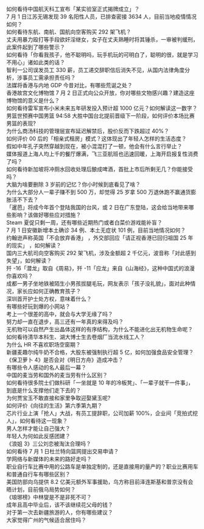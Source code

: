 ​如何看待中国航天科工宣布「某实验室正式揭牌成立」？  
7 月 1 日江苏无锡发现 39 名阳性人员，已排查密接 3634 人，目前当地疫情情况如何？  
如何看待东航、南航、国航向空客购买 292 架飞机？  
丈夫用暴力殴打等手段欲奸淫继女，女子在丈夫熟睡时将其锤杀，一审被判缓刑，此案件起到了哪些警示？  
如何看待「你看我孩子，他不聪明吗，玩手机玩的可明白了，聪明的很，就是学习不用心」诸如此类的话？  
智利一公司误发员工 330 薪，员工递交辞职信后消失不见，从国内法律角度分析，涉事员工需承担责任吗？  
法媒将香港与内地 GDP 今昔对比，有哪些荒诞之处？  
香港故宫文化博物馆 7 月 2 日正式向公众开放，你对哪些文物感兴趣？建造这座博物馆的意义是什么？  
如何看待雷军宣布小米未来五年研发投入预计超 1000 亿元？如何解读这一数字？  
男篮世预赛中国男篮 94:58 大胜中国台北提前晋级下一阶段，如何评价本场比赛男篮的表现?  
为什么商汤科技的管理层宣布延迟解禁后，股价反而下跌超过 40%？  
如何评价 00 后的「相亲式租房」模式？这体现出了年轻人怎样的生活态度？  
假如中年孔子突然穿越到现在，被小混混打了一顿，他会有什么言行举止？  
媒体报道上海人均上千的餐厅爆满，飞三亚航班也迅速回暖，上海开启报复性消费了吗？  
如何看待新加坡将冲厕水回收处理后酿成啤酒，首批上市后所剩无几？你能接受吗？  
大脑为啥要删除 3 岁前的记忆？你小时候到底看见了啥？  
为什么大部分人一辈子赚不到 500 万，却觉得 25 岁拿 500 万退休跑不赢通货膨胀活不下去？  
「暹芭」将成今年首个登陆我国的台风，或 2 日在广东登陆，这会给当地带来哪些影响？该做好哪些应对措施？  
Steam 夏促只剩一周，还有哪些近期热门或者白菜价游戏能补盲？  
7 月 1 日安徽新增本土确诊 34 例、本土无症状 101 例，目前当地情况如何？  
约翰逊声称英国「不会放弃香港」 ，外交部回应「请正视香港已回归祖国 25 年的现实」 ，如何解读？  
国内三大航司向空客购买 292 架飞机，涉及金额超 2 千亿元，波音称「对此感到失望」，如何解读？  
歼 -16「潜龙」取自《周易》，歼 -11「应龙」来自《山海经》，这种中国式的浪漫你喜欢吗？  
成都一男子坐地铁被陌生小男孩拔腿毛玩，网友表示「孩子没礼貌」，面对此种情况，家长应如何正确教育孩子？  
深圳首开护士处方权，意味着什么？  
有哪些好玩到爆的小网站？  
考上一个很差的高中，就会与大学无缘了吗？  
努力却一直在退步，高三还有一年真的来得及吗？  
无机物可以自然产生出晶体这样的有序结构，为什么不能进化出无机物生命呢？  
如何看待清华本科生、湖大博士生去卷烟厂当流水线工人？  
为什么 HR 不喜欢职场空窗期？  
新疆麦趣尔纯牛奶不合格，大股东被强制执行超 5 亿，如何加强食品安全管理？  
《保卫萝卜 4》是否会对《明日方舟》造成冲击？  
有哪些令人感动的名人最后一幕？  
中国的麦当劳和国外的麦当劳有什么区别？  
如何看待很多院士们做科研「一坐就是 10 年的冷板凳」、「一辈子就干一件事」，到底是什么支撑他们走下去的？  
为何贾宝玉不敢直接和家里争取迎娶黛玉呢?  
如何评价《向往的生活》第六季第九期？  
芯片行业上演「抢人」大战，有员工提辞职，公司加薪 100%，企业间「竞拍式挖人」，如何看待这一现象？  
男人怎样才能让自己强大？  
年轻人为何如此反感团建？  
《浪姐 3》三公刘恋被淘汰合理吗？  
如何看待 7 月 1 日杜兰特向篮网提出交易申请？  
学网络与新媒体的未来的路好走吗？  
职业自行车比赛中用的公路车是单独定制的，还是直接用的量产的？职业比赛用车和普通自行车有哪些区别？  
美国防部向乌提供 8.2 亿美元额外军事援助，乌方称目前泽连斯基和普京没有会晤计划，目前俄乌局势如何？  
《琅琊榜》中林燮是不是非死不可？  
成年且高中毕业后，该不该继续花父母的钱？  
对于第一次去新疆旅游的人，你有哪些建议？  
大家觉得广州的气候适合居住吗？  
